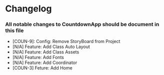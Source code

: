 # Changelog

### All notable changes to CountdownApp should be document in this file

- [COUN-9]: Config: Remove StoryBoard from Project
- [N/A] Feature: Add Class Auto Layout
- [N/A] Feature: Add Class Assets
- [N/A] Feature: Add Fonts
- [N/A] Feature: Add Coordinator
- [COUN-3] Feture: Add Home

